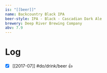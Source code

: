 ```yaml
---
is: "[[beer]]"
name: Backcountry Black IPA
beer-style: IPA - Black - Cascadian Dark Ale
brewery: Deep River Brewing Company
abv: 7.9
---
```

# Log
- [x] [[2017-07]] #do/drink/beer 👍

